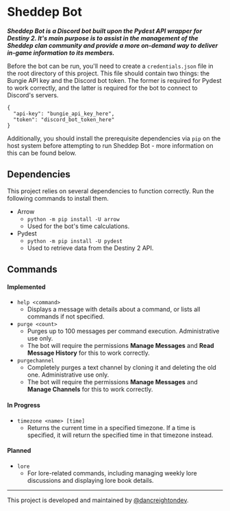 # Sheddep Bot
***Sheddep Bot is a Discord bot built upon the Pydest API wrapper for Destiny 2. It's main purpose is to assist in the management of the Sheddep clan community and provide a more on-demand way to deliver in-game information to its members.***

Before the bot can be run, you'll need to create a `credentials.json` file in the root directory of this project. This file should contain two things: the Bungie API key and the Discord bot token. The former is required for Pydest to work correctly, and the latter is required for the bot to connect to Discord's servers.

```
{
  "api-key": "bungie_api_key_here",
  "token": "discord_bot_token_here"
}
```

Additionally, you should install the prerequisite dependencies via `pip` on the host system before attempting to run Sheddep Bot - more information on this can be found below.

## Dependencies
This project relies on several dependencies to function correctly. Run the following commands to install them.
* Arrow
  * `python -m pip install -U arrow`
  * Used for the bot's time calculations.
* Pydest
  * `python -m pip install -U pydest`
  * Used to retrieve data from the Destiny 2 API.

## Commands
#### Implemented
* `help <command>`
  * Displays a message with details about a command, or lists all commands if not specified.
* `purge <count>`
  * Purges up to 100 messages per command execution. Administrative use only.
  * The bot will require the permissions **Manage Messages** and **Read Message History** for this to work correctly.
* `purgechannel`
  * Completely purges a text channel by cloning it and deleting the old one. Administrative use only.
  * The bot will require the permissions **Manage Messages** and **Manage Channels** for this to work correctly.
#### In Progress
* `timezone <name> [time]`
  * Returns the current time in a specified timezone. If a time is specified, it will return the specified time in that timezone instead.
#### Planned
* `lore`
  * For lore-related commands, including managing weekly lore discussions and displaying lore book details.
---
This project is developed and maintained by [@dancreightondev](https://twitter.com/dancreightondev).

